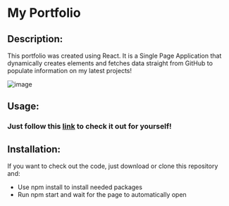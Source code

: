 # My Portfolio

## Description:
This portfolio was created using React. It is a Single Page Application that dynamically creates elements and fetches data straight from GitHub to populate information on my latest projects!    

![image](https://user-images.githubusercontent.com/90714216/161463027-b846aa0b-b72a-42f3-9efd-149704883365.png)

## Usage:
### Just follow this [link](https://chriskurz098.github.io/portfolio/) to check it out for yourself!
 
##  Installation:
If you want to check out the code, just download or clone this repository and:
- Use npm install to install needed packages
- Run npm start and wait for the page to automatically open
